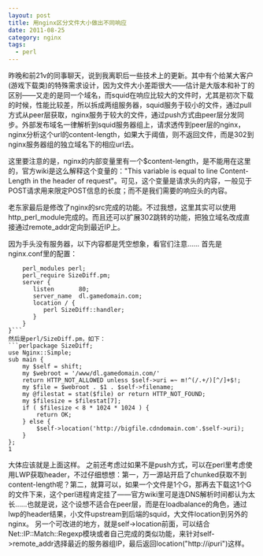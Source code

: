 ```yaml
---
layout: post
title: 用nginx区分文件大小做出不同响应
date: 2011-08-25
category: nginx
tags:
  - perl
---
```


昨晚和前21v的同事聊天，说到我离职后一些技术上的更新。其中有个给某大客户(游戏下载类)的特殊需求设计，因为文件大小差距很大——估计是大版本和补丁的区别——又走的是同一个域名，而squid在响应比较大的文件时，尤其是初次下载的时候，性能比较差，所以拆成两组服务器，squid服务于较小的文件，通过pull方式从peer层获取，nginx服务于较大的文件，通过push方式由peer层分发同步。外部发布域名一律解析到squid服务器组上，请求透传到peer层的nginx，nginx分析这个url的content-length，如果大于阈值，则不返回文件，而是302到nginx服务器组的独立域名下的相应url去。

这里要注意的是，nginx的内部变量里有一个$content-length，是不能用在这里的，官方wiki是这么解释这个变量的："This variable is equal to line Content-Length in the header of request"。可见，这个变量是请求头的内容，一般见于POST请求用来限定POST信息的长度；而不是我们需要的响应头的内容。

老东家最后是修改了nginx的src完成的功能。不过我想，这里其实可以使用http_perl_module完成的。而且还可以扩展302跳转的功能，把独立域名改成直接通过remote_addr定向到最近IP上。

因为手头没有服务器，以下内容都是凭空想象，看官们注意……
首先是nginx.conf里的配置：
```nginxhttp {
    perl_modules perl;
    perl_require SizeDiff.pm;
    server {
       listen       80;
       server_name  dl.gamedomain.com;
       location / {
          perl SizeDiff::handler;
       }
    }
}```
然后是perl/SizeDiff.pm，如下：
```perlpackage SizeDiff;
use Nginx::Simple;
sub main {
    my $self = shift;
    my $webroot = '/www/dl.gamedomain.com/'
    return HTTP_NOT_ALLOWED unless $self->uri =~ m!^(/.+/)[^/]+$!;
    my $file = $webroot . $1 . $self->filename;
    my @filestat = stat($file) or return HTTP_NOT_FOUND;
    my $filesize = $filestat[7];
    if ( $filesize < 8 * 1024 * 1024 ) {
        return OK;
    } else {
        $self->location('http://bigfile.cdndomain.com'.$self->uri);
    }
};
1
```
大体应该就是上面这样。
之前还考虑过如果不是push方式，可以在perl里考虑使用LWP获取header，不过仔细想想：第一，万一源站开启了chunked获取不到content-length呢？第二，就算可以，如果一个文件是1个G，那再去下载这1个G的文件下来，这个perl进程肯定挂了——官方wiki里可是连DNS解析时间都认为太长……也就是说，这个设想不适合在peer层，而是在loadbalance的角色，通过lwp的header结果，小文件upstream到后端的squid，大文件location到另外的nginx。
另一个可改进的地方，就是self->location前面，可以结合Net::IP::Match::Regexp模块或者自己完成的类似功能，来针对self->remote_addr选择最近的服务器组IP，最后返回location("http://$ip$uri")这样。
